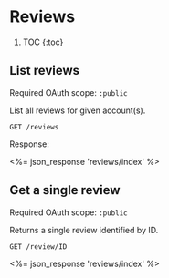 # Reviews

1. TOC
{:toc}

## List reviews

Required OAuth scope: `:public`

List all reviews for given account(s).

~~~
GET /reviews
~~~

Response:

<%= json_response 'reviews/index' %>

## Get a single review

Required OAuth scope: `:public`

Returns a single review identified by ID.

~~~
GET /review/ID
~~~

<%= json_response 'reviews/index' %>
